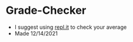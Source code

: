 # Grade-Checker

- I suggest using [repl.it](https://replit.com/languages/python3) to check your average
- Made 12/14/2021
